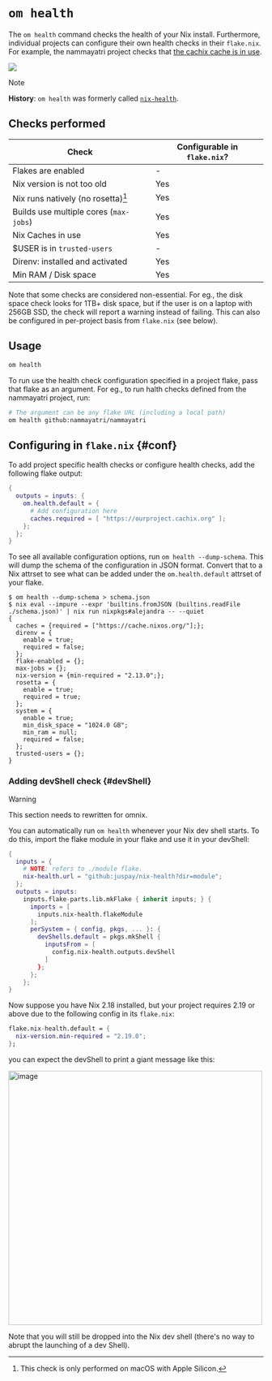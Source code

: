 # `om health`

The `om health` command checks the health of your Nix install. Furthermore, individual projects can configure their own health checks in their `flake.nix`. For example, the nammayatri project checks that [the cachix cache is in use](https://github.com/nammayatri/nammayatri/blob/2201f618af69dc78070fefeb4f082420b1d226cc/flake.nix#L29-L31).


![](https://github.com/juspay/omnix/assets/3998/abbbc54b-d888-42fb-a2a8-31d9ae142d6a)

> [!NOTE]
> **History**: `om health` was formerly called [`nix-health`](https://github.com/juspay/nix-health).

## Checks performed

| Check                                  | Configurable in `flake.nix`? |
| -------------------------------------- | ---------------------------- |
| Flakes are enabled                     | -                            |
| Nix version is not too old             | Yes                          |
| Nix runs natively (no rosetta)[^ros]   | Yes                          |
| Builds use multiple cores (`max-jobs`) | Yes                          |
| Nix Caches in use                      | Yes                          |
| $USER is in `trusted-users`            | -                            |
| Direnv: installed and activated        | Yes                          |
| Min RAM / Disk space                   | Yes                          |

[^ros]: This check is only performed on macOS with Apple Silicon.

Note that some checks are considered non-essential. For eg., the disk space check looks for 1TB+ disk space, but if the user is on a laptop with 256GB SSD, the check will report a warning instead of failing. This can also be configured in per-project basis from `flake.nix` (see below).

## Usage

```bash
om health
```

To run use the health check configuration specified in a project flake, pass that flake as an argument. For eg., to run halth checks defined from the nammayatri project, run:

```bash
# The argument can be any flake URL (including a local path)
om health github:nammayatri/nammayatri
```

## Configuring in `flake.nix` {#conf}

To add project specific health checks or configure health checks, add the following flake output:

```nix
{
  outputs = inputs: {
    om.health.default = {
      # Add configuration here
      caches.required = [ "https://ourproject.cachix.org" ];
    };
  };
}
```

To see all available configuration options, run `om health --dump-schema`. This will dump the schema of the configuration in JSON format. Convert that to a Nix attrset to see what can be added under the `om.health.default` attrset of your flake.

```sh-session
$ om health --dump-schema > schema.json
$ nix eval --impure --expr 'builtins.fromJSON (builtins.readFile ./schema.json)' | nix run nixpkgs#alejandra -- --quiet
{
  caches = {required = ["https://cache.nixos.org/"];};
  direnv = {
    enable = true;
    required = false;
  };
  flake-enabled = {};
  max-jobs = {};
  nix-version = {min-required = "2.13.0";};
  rosetta = {
    enable = true;
    required = true;
  };
  system = {
    enable = true;
    min_disk_space = "1024.0 GB";
    min_ram = null;
    required = false;
  };
  trusted-users = {};
}
```

### Adding devShell check {#devShell}

> [!WARNING]
> This section needs to rewritten for omnix.

You can automatically run `om health` whenever your Nix dev shell starts. To do this, import the flake module in your flake and use it in your devShell:

```nix
{
  inputs = {
    # NOTE: refers to ./module flake.
    nix-health.url = "github:juspay/nix-health?dir=module";
  };
  outputs = inputs:
    inputs.flake-parts.lib.mkFlake { inherit inputs; } {
      imports = [
        inputs.nix-health.flakeModule
      ];
      perSystem = { config, pkgs, ... }: {
        devShells.default = pkgs.mkShell {
          inputsFrom = [
            config.nix-health.outputs.devShell
          ]
        };
      };
    };
}
```

Now suppose you have Nix 2.18 installed, but your project requires 2.19 or above due to the following config in its `flake.nix`:

```nix
flake.nix-health.default = {
  nix-version.min-required = "2.19.0";
};
```

you can expect the devShell to print a giant message like this:

<img width="501" alt="image" src="https://github.com/juspay/nix-health/assets/3998/9f3b3141-611f-484f-b897-3e375c02dff5">

Note that you will still be dropped into the Nix dev shell (there's no way to abrupt the launching of a dev Shell).
